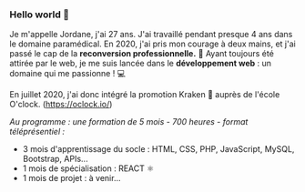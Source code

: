 ### Hello world 👋

Je m'appelle Jordane, j'ai 27 ans.
J'ai travaillé pendant presque 4 ans dans le domaine paramédical. 
En 2020, j'ai pris mon courage à deux mains, et j'ai passé le cap de la **reconversion professionnelle.** 🚀
Ayant toujours été attirée par le web, je me suis lancée dans le **développement web** : un domaine qui me passionne ! 💻

En juillet 2020, j'ai donc intégré la promotion Kraken 🐙 auprès de l'école O'clock. (https://oclock.io/)

*Au programme : une formation de 5 mois - 700 heures - format téléprésentiel :*
- 3 mois d'apprentissage du socle : HTML, CSS, PHP, JavaScript, MySQL, Bootstrap, APIs...
- 1 mois de spécialisation : REACT ⚛️
- 1 mois de projet : à venir...

<!--
**Jordane-Kraken/Jordane-Kraken** is a ✨ _special_ ✨ repository because its `README.md` (this file) appears on your GitHub profile.

Here are some ideas to get you started:

- 🔭 I’m currently working on ...
- 🌱 I’m currently learning ...
- 👯 I’m looking to collaborate on ...
- 🤔 I’m looking for help with ...
- 💬 Ask me about ...
- 📫 How to reach me: ...
- 😄 Pronouns: ...
- ⚡ Fun fact: ...
-->
